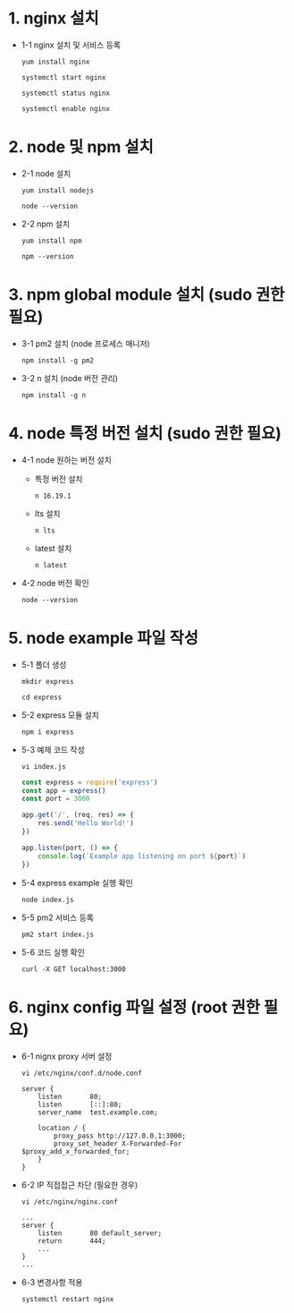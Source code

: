 # 1. nginx 설치
* 1-1 nginx 설치 및 서비스 등록

    ```
    yum install nginx
    ```
    ```
    systemctl start nginx 
    ```
    ```
    systemctl status nginx
    ```
    ```
    systemctl enable nginx
    ```

# 2. node 및 npm 설치
* 2-1 node 설치

    ```
    yum install nodejs
    ```
    ```
    node --version
    ```

* 2-2 npm 설치

    ```
    yum install npm
    ```
    ```
    npm --version
    ```

# 3. npm global module 설치 (sudo 권한 필요)
* 3-1 pm2 설치 (node 프로세스 매니저)

    ```
    npm install -g pm2
    ```

* 3-2 n 설치 (node 버전 관리)

    ```
    npm install -g n
    ```

# 4. node 특정 버전 설치 (sudo 권한 필요)
* 4-1 node 원하는 버전 설치

    * 특정 버전 설치

        ```
        n 16.19.1
        ```
    * lts 설치 

        ```
        n lts
        ```
    * latest 설치

        ```
        n latest
        ```

* 4-2 node 버전 확인

    ```
    node --version
    ```

# 5. node example 파일 작성
* 5-1 폴더 생성

    ```
    mkdir express
    ```
    ```
    cd express
    ```

* 5-2 express 모듈 설치

    ```
    npm i express
    ```

* 5-3 예제 코드 작성

    ```
    vi index.js
    ```
    ``` javascript
    const express = require('express')
    const app = express()
    const port = 3000

    app.get('/', (req, res) => {
        res.send('Hello World!')
    })

    app.listen(port, () => {
        console.log(`Example app listening on port ${port}`)
    })
    ```

* 5-4 express example 실행 확인

    ```
    node index.js
    ```

* 5-5 pm2 서비스 등록

    ```
    pm2 start index.js
    ```

* 5-6 코드 실행 확인

    ```
    curl -X GET localhost:3000
    ```

# 6. nginx config 파일 설정 (root 권한 필요)
* 6-1 nignx proxy 서버 설정

    ```
    vi /etc/nginx/conf.d/node.conf
    ```
    ```
    server {
        listen       80;
        listen       [::]:80;
        server_name  test.example.com;

        location / {
            proxy_pass http://127.0.0.1:3000;
            proxy_set_header X-Forwarded-For $proxy_add_x_forwarded_for;
        }
    }
    ```

* 6-2 IP 직접접근 차단 (필요한 경우)

    ```
    vi /etc/nginx/nginx.conf
    ```
    ```
    ...
    server {
        listen       80 default_server;
	    return 	     444;
        ...
    }
    ...
    ```

* 6-3 변경사항 적용

    ```
    systemctl restart nginx
    ```
